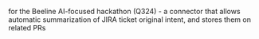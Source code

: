for the Beeline AI-focused hackathon (Q324) - a connector that allows automatic summarization of JIRA ticket original intent, and stores them on related PRs
